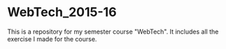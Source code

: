 # WebTech_2015-16
This is a repository for my semester course "WebTech".
It includes all the exercise I made for the course.
